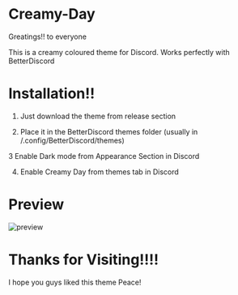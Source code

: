 # Creamy-Day
Greatings!! to everyone

This is a creamy coloured theme for Discord.
Works perfectly with BetterDiscord

# Installation!!
1. Just download the theme from release section

2. Place it in the BetterDiscord themes folder
(usually in /.config/BetterDiscord/themes)

3 Enable Dark mode from Appearance Section in Discord 

4. Enable Creamy Day from themes tab in Discord 
# Preview
![preview](https://github.com/developer-vivek/Creamy-Day/assets/85994908/d692b914-bb9e-42f8-8af4-a22fe6d0107e)

# Thanks for Visiting!!!!
I hope you guys liked this theme
Peace!
